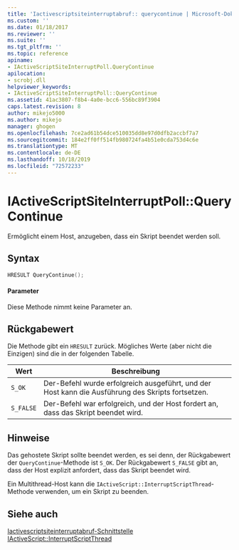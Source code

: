 ```yaml
---
title: 'Iactivescriptsiteinterruptabruf:: querycontinue | Microsoft-Dokumentation'
ms.custom: ''
ms.date: 01/18/2017
ms.reviewer: ''
ms.suite: ''
ms.tgt_pltfrm: ''
ms.topic: reference
apiname:
- IActiveScriptSiteInterruptPoll.QueryContinue
apilocation:
- scrobj.dll
helpviewer_keywords:
- IActiveScriptSiteInterruptPoll::QueryContinue
ms.assetid: 41ac3807-f8b4-4a0e-bcc6-556bc89f3904
caps.latest.revision: 8
author: mikejo5000
ms.author: mikejo
manager: ghogen
ms.openlocfilehash: 7ce2ad61b54dce510035dd8e97d0dfb2accbf7a7
ms.sourcegitcommit: 184e2ff0ff514fb980724fa4b51e0cda753d4c6e
ms.translationtype: MT
ms.contentlocale: de-DE
ms.lasthandoff: 10/18/2019
ms.locfileid: "72572233"
---
```

# <a name="iactivescriptsiteinterruptpollquerycontinue"></a>IActiveScriptSiteInterruptPoll::QueryContinue
Ermöglicht einem Host, anzugeben, dass ein Skript beendet werden soll.  
  
## <a name="syntax"></a>Syntax  
  
```cpp
HRESULT QueryContinue();  
```  
  
#### <a name="parameters"></a>Parameter  
 Diese Methode nimmt keine Parameter an.  
  
## <a name="return-value"></a>Rückgabewert  
 Die Methode gibt ein `HRESULT` zurück. Mögliches Werte (aber nicht die Einzigen) sind die in der folgenden Tabelle.  
  
|Wert|Beschreibung|  
|-----------|-----------------|  
|`S_OK`|Der-Befehl wurde erfolgreich ausgeführt, und der Host kann die Ausführung des Skripts fortsetzen.|  
|`S_FALSE`|Der-Befehl war erfolgreich, und der Host fordert an, dass das Skript beendet wird.|  
  
## <a name="remarks"></a>Hinweise  
 Das gehostete Skript sollte beendet werden, es sei denn, der Rückgabewert der `QueryContinue`-Methode ist `S_OK`. Der Rückgabewert `S_FALSE` gibt an, dass der Host explizit anfordert, dass das Skript beendet wird.  
  
 Ein Multithread-Host kann die `IActiveScript::InterruptScriptThread`-Methode verwenden, um ein Skript zu beenden.  
  
## <a name="see-also"></a>Siehe auch  
 [Iactivescriptsiteinterruptabruf-Schnittstelle](../../winscript/reference/iactivescriptsiteinterruptpoll-interface.md)   
 [IActiveScript::InterruptScriptThread](../../winscript/reference/iactivescript-interruptscriptthread.md)